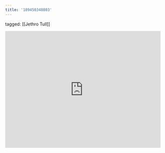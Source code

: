 ```yaml
---
title: '189450348803'
---
```

tagged: [[Jethro Tull]]
<iframe allow="accelerometer; autoplay; clipboard-write; encrypted-media; gyroscope; picture-in-picture" allowfullscreen="" frameborder="0" height="375" id="youtube_iframe" src="https://www.youtube.com/embed/B0jMPI_pUec?feature=oembed&amp;enablejsapi=1&amp;origin=https://safe.txmblr.com&amp;wmode=opaque" width="500"></iframe>